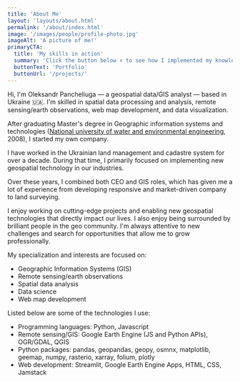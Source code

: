 ```yaml
---
title: 'About Me'
layout: 'layouts/about.html'
permalink: '/about/index.html'
image: '/images/people/profile-photo.jpg'
imageAlt: 'A picture of me!'
primaryCTA:
  title: 'My skills in action'
  summary: 'Click the button below ⬇️ to see how I implemented my knowledge in real-world cases.'
  buttonText: 'Portfolio'
  buttonUrl: '/projects/'
---
```


Hi, I'm Oleksandr Pancheliuga — a geospatial data/GIS analyst — based in Ukraine 🇺🇦. I'm skilled in spatial data processing and analysis, remote sensing/earth observations, web map development, and data visualization.

After graduating Master's degree in Geographic information systems and technologies ([National university of water and environmental engineering](https://nuwm.edu.ua/en/), 2008), I started my own company. 

I have worked in the Ukrainian land management and cadastre system for over a decade. During that time, I primarily focused on implementing new geospatial technology in our industries.

Over these years, I combined both CEO and GIS roles, which has given me a lot of experience from developing responsive and market-driven company to land surveying.

I enjoy working on cutting-edge projects and enabling new geospatial technologies that directly impact our lives. I also enjoy being surrounded by brilliant people in the geo community. I'm always attentive to new challenges and search for opportunities that allow me to grow professionally. 

My specialization and interests are focused on:
- Geographic Information Systems (GIS)
- Remote sensing/earth observations
- Spatial data analysis
- Data science
- Web map development

Listed below are some of the technologies I use:
- Programming languages: Python, Javascript
- Remote sensing/GIS: Google Earth Engine (JS and Python APIs), OGR/GDAL, QGIS
- Python packages: pandas, geopandas, geopy, osmnx, matplotlib, geemap, numpy, rasterio, xarray, folium, plotly
- Web development: Streamlit, Google Earth Engine Apps, HTML, CSS, Jamstack
